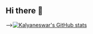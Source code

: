 ## Hi there 👋

<!--
**kalyaneswar/kalyaneswar** is a ✨ _special_ ✨ repository because its `README.md` (this file) appears on your GitHub profile.

Here are some ideas to get you started:

- 🔭 I’m currently working on ...
- 🌱 I’m currently learning ...
- 👯 I’m looking to collaborate on ...
- 🤔 I’m looking for help with ...
- 💬 Ask me about ...
- 📫 How to reach me: ...
- 😄 Pronouns: ...
- ⚡ Fun fact: ...

<!-- GitHub stats from https://github.com/anuraghazra/github-readme-stats -->
-->[![Kalyaneswar's GitHub stats](https://github-readme-stats.vercel.app/api?username=kalyaneswar)](https://github.com/anuraghazra/github-readme-stats)

